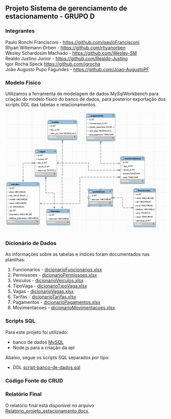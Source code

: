 ## Projeto Sistema de gerenciamento de estacionamento - GRUPO D

### Integrantes
Paulo Ronchi Francisconi - https://github.com/pauloFrancisconi<br>
Rhyan Willemann Orben - https://github.com/rhyanorben<br>
Wesley Schardosim Machado - https://github.com/Wesley-SM<br>
Realdo Justino Junior - https://github.com/Realdo-Justino<br>
Igor Rocha Speck https://github.com/igrocha<br>
João Augusto Pupo Fagundes - https://github.com/Joao-AugustoPF


### Modelo Físico
Utilizamos a ferramenta de modelagem de dados MySqlWorkbench para criação do modelo físico do banco de dados, para posterior exportação dos scripts DDL das tabelas e relacionamentos.<br>


![image](https://github.com/Joao-AugustoPF/sistema-de-gestao-de-estacionamento/blob/main/modelo_fisico/Diagrama-Fisico.png)
  
### Dicionário de Dados
As informações sobre as tabelas e índices foram documentados nas planilhas: 

1. Funcionarios - [dicionarioFuncionarios.xlsx](https://github.com/user-attachments/files/15957431/dicionarioFuncionarios.xlsx)
2. Permissoes - [dicionarioPermissoes.xlsx](https://github.com/user-attachments/files/15957436/dicionarioPermissoes.xlsx)
3. Veiculos - [dicionarioVeiculos.xlsx](https://github.com/user-attachments/files/15957438/dicionarioVeiculos.xlsx)
4. TipoVaga - [dicionarioTipoVaga.xlsx](https://github.com/user-attachments/files/15957441/dicionarioTipoVaga.xlsx)
5. Vagas - [dicionarioVagas.xlsx](https://github.com/user-attachments/files/15957442/dicionarioVagas.xlsx)
6. Tarifas - [dicionarioTarifas.xlsx](https://github.com/user-attachments/files/15957443/dicionarioTarifas.xlsx)
7. Pagamentos - [dicionarioPagamentos.xlsx](https://github.com/user-attachments/files/15957445/dicionarioPagamentos.xlsx)
8. Movimentacoes - [dicionarioMovimentacoes.xlsx](https://github.com/user-attachments/files/15957446/dicionarioMovimentacoes.xlsx)


### Scripts SQL
Para este projeto foi utilizado:
+ banco de dados [MySQL](https://www.mysql.com/) <br>
+ Node.js para a criação da api <br>



Abaixo, segue os scripts SQL separados por tipo:
+ DDL [script-banco-de-dados.sql](scripts_sql/script-banco-de-dados.sql)


### Código Fonte do CRUD


### Relatório Final
O relatório final está disponível no arquivo [Relatorio_projeto_estacionamento.docx](https://github.com/user-attachments/files/15957460/Relatorio_projeto_estacionamento.docx).


